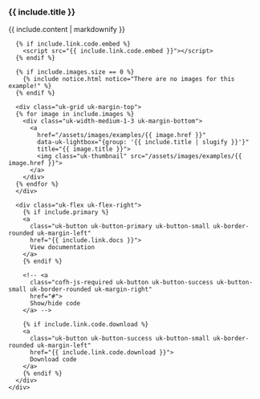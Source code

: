 
### {{ include.title }}

<div class="uk-grid">
  <div class="uk-width-1">
    <div class="uk-panel uk-panel-box">
      {{ include.content | markdownify }}

      {% if include.link.code.embed %}
        <script src="{{ include.link.code.embed }}"></script>
      {% endif %}

      {% if include.images.size == 0 %}
        {% include notice.html notice="There are no images for this example!" %}
      {% endif %}

      <div class="uk-grid uk-margin-top">
      {% for image in include.images %}
        <div class="uk-width-medium-1-3 uk-margin-bottom">
          <a
            href="/assets/images/examples/{{ image.href }}"
            data-uk-lightbox="{group: '{{ include.title | slugify }}'}"
            title="{{ image.title }}">
            <img class="uk-thumbnail" src="/assets/images/examples/{{ image.href }}">
          </a>
        </div>
      {% endfor %}
      </div>

      <div class="uk-flex uk-flex-right">
        {% if include.primary %}
        <a
          class="uk-button uk-button-primary uk-button-small uk-border-rounded uk-margin-left"
          href="{{ include.link.docs }}">
          View documentation
        </a>
        {% endif %}

        <!-- <a
          class="cofh-js-required uk-button uk-button-success uk-button-small uk-border-rounded uk-margin-right"
          href="#">
          Show/hide code
        </a> -->
        
        {% if include.link.code.download %}
        <a
          class="uk-button uk-button-success uk-button-small uk-border-rounded uk-margin-left"
          href="{{ include.link.code.download }}">
          Download code
        </a>
        {% endif %}
      </div>
    </div>
  </div>
</div>
